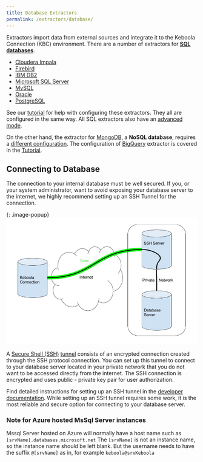 ```yaml
---
title: Database Extractors
permalink: /extractors/database/
---
```


Extractors import data from external sources and integrate it to the Keboola Connection (KBC) environment.
There are a number of extractors for [**SQL databases**](/extractors/database/sqldb/).

- [Cloudera Impala](https://www.cloudera.com/products/apache-hadoop/impala.html)
- [Firebird](http://www.firebirdsql.org/)
- [IBM DB2](http://www.ibm.com/analytics/us/en/technology/db2/)
- [Microsoft SQL Server](https://www.microsoft.com/en/server-cloud/products/sql-server/)
- [MySQL](https://www.mysql.com/)
- [Oracle](http://www.oracle.com/index.html)
- [PostgreSQL](http://www.postgresql.org/)

See our [tutorial](/tutorial/load/database/) for help with configuring these extractors.
They all are configured in the same way. All SQL extractors also have an [advanced mode](/extractors/database/sqldb/).

On the other hand, the extractor for [MongoDB](https://www.mongodb.com/), a **NoSQL database**, requires a [different configuration](/extractors/database/mongodb/). The configuration of
[BigQuery](https://cloud.google.com/bigquery/) extractor is covered in the
[Tutorial](/tutorial/ad-hoc/).

## Connecting to Database
The connection to your internal database must be well secured. If you, or your system administrator, want to avoid exposing your database server to the internet,
we highly recommend setting up an SSH Tunnel for the connection.

{: .image-popup}
![Schema - SSH tunnel](/extractors/database/ssh-tunnel.jpg)

A [Secure Shell (SSH)](https://en.wikipedia.org/wiki/Secure_Shell) [tunnel](https://en.wikipedia.org/wiki/Tunneling_protocol) consists of an encrypted connection created
through the SSH protocol connection. You can set up this tunnel to connect to your database server located in your private network that you do not want
to be accessed directly from the internet. The SSH connection is encrypted and uses public - private key pair for user authorization.

Find detailed instructions for setting up an SSH tunnel in the [developer documentation](https://developers.keboola.com/integrate/database/).
While setting up an SSH tunnel requires some work, it is the most reliable and secure option for connecting to your database server.

### Note for Azure hosted MsSql Server instances
Mssql Server hosted on Azure will normally have a host name such as `[srvName].databases.microsoft.net`
The `[srvName]` is not an instance name, so the instance name should be left blank.
But the username needs to have the suffix `@[srvName]` as in, for example `keboola@srvKeboola`